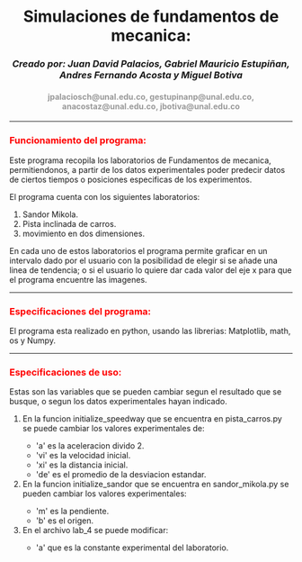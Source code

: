 <center><h1><strong> Simulaciones de fundamentos de mecanica:</strong></h1>


<h3><em>Creado por: Juan David Palacios, Gabriel Mauricio Estupiñan, Andres Fernando Acosta y Miguel Botiva</em></h3>
<h4 style="color:#999999"> jpalaciosch@unal.edu.co, gestupinanp@unal.edu.co, anacostaz@unal.edu.co, jbotiva@unal.edu.co</h4></center>
<hr size="8px" color ="Red"/>
<h3 style="color:#FF0000">Funcionamiento del programa: </h3>
<p>Este programa recopila los laboratorios de Fundamentos de mecanica, permitiendonos, a partir de los datos experimentales poder predecir datos de ciertos tiempos o posiciones especificas de los experimentos.</p>

<p>El programa cuenta con los siguientes laboratorios:</p>

<ol>
    <li>Sandor Mikola.</li>
    <li>Pista inclinada de carros.</li>
    <li>movimiento en dos dimensiones.</li>
</ol>

En cada uno de estos laboratorios el programa permite graficar en un intervalo dado por el usuario con la posibilidad de elegir si se añade una linea de tendencia; o si el usuario lo quiere dar cada valor del eje x para que el programa encuentre las imagenes.

<hr size="8px" color ="Red"/>
<h3 style="color:#FF0000">Especificaciones del programa: </h3>
<p>El programa esta realizado en python, usando las librerias: Matplotlib, math, os y Numpy. <p>

<hr size="8px" color ="Red"/>
<h3 style="color:#FF0000">Especificaciones de uso: </h3>
Estas son las variables que se pueden cambiar segun el resultado que se busque, o segun los datos experimentales hayan indicado.

<ol>
    <li> En la funcion initialize_speedway que se encuentra en pista_carros.py se puede cambiar los valores experimentales de:</li>
    <ul>
        <li>'a' es la aceleracion divido 2.</li>
        <li>'vi' es la velocidad inicial.</li>
        <li>'xi' es la distancia inicial.</li>
        <li>'de' es el promedio de la desviacion estandar.</li>
    </ul>
        <li> En la funcion initialize_sandor que se encuentra en sandor_mikola.py se pueden cambiar los valores experimentales:</li>
    <ul>
        <li>'m' es la pendiente.</li>
        <li>'b' es el origen.</li>
    </ul>
        <li> En el archivo lab_4 se puede modificar:</li>
    <ul>
        <li>'a' que es la constante experimental del laboratorio.</li>
    </ul>
</ol>
